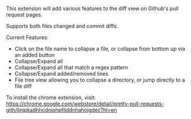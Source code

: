 This extension will add various features to the diff view on Github's pull request pages.

Supports both files changed and commit diffs.

Current Features:
- Click on the file name to collapse a file, or collapse from bottom up via an added button
- Collapse/Expand all
- Collapse/Expand all that match a regex pattern
- Collapse/Expand added/removed lines
- File tree view allowing you to collapse a directory, or jump directly to a file diff

To install the chrome extension, visit:  https://chrome.google.com/webstore/detail/pretty-pull-requests-gith/ljnjpkadhhcdniohpfilddnhahoigdec?hl=en
